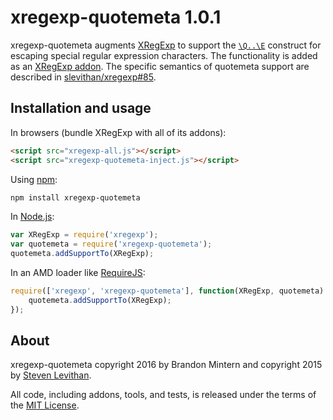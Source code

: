 xregexp-quotemeta 1.0.1
====================================

xregexp-quotemeta augments [XRegExp](http://xregexp.com/) to support the [`\Q..\E`](http://www.regular-expressions.info/characters.html#special) construct for escaping special regular expression characters.
The functionality is added as an [XRegExp addon](http://xregexp.com/plugins/).
The specific semantics of quotemeta support are described in [slevithan/xregexp#85](https://github.com/slevithan/xregexp/issues/85).

## Installation and usage

In browsers (bundle XRegExp with all of its addons):

```html
<script src="xregexp-all.js"></script>
<script src="xregexp-quotemeta-inject.js"></script>
```

Using [npm](https://www.npmjs.com/):

```bash
npm install xregexp-quotemeta
```

In [Node.js](http://nodejs.org/):

```js
var XRegExp = require('xregexp');
var quotemeta = require('xregexp-quotemeta');
quotemeta.addSupportTo(XRegExp);
```

In an AMD loader like [RequireJS](http://requirejs.org/):

```js
require(['xregexp', 'xregexp-quotemeta'], function(XRegExp, quotemeta) {
    quotemeta.addSupportTo(XRegExp);
});
```

## About

xregexp-quotemeta copyright 2016 by Brandon Mintern and copyright 2015 by [Steven Levithan](http://stevenlevithan.com/).

All code, including addons, tools, and tests, is released under the terms of the [MIT License](http://mit-license.org/).
